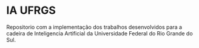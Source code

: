 # IA UFRGS

Repositorio com a implementação dos trabalhos desenvolvidos para a cadeira de Inteligencia Artificial da Universidade Federal do Rio Grande do Sul.
